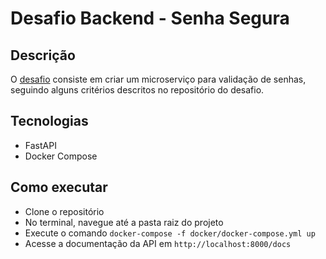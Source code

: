 # Desafio Backend - Senha Segura


## Descrição

O [desafio](https://github.com/backend-br/desafios/blob/master/secure-password/PROBLEM.md) consiste em criar um microserviço para validação de senhas, seguindo alguns critérios descritos no repositório do desafio.


## Tecnologias
- FastAPI
- Docker Compose

## Como executar

- Clone o repositório
- No terminal, navegue até a pasta raiz do projeto
- Execute o comando `docker-compose -f docker/docker-compose.yml up`
- Acesse a documentação da API em `http://localhost:8000/docs`
